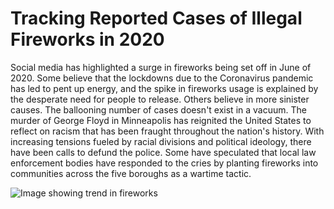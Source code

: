 # Tracking Reported Cases of Illegal Fireworks in 2020
 
Social media has highlighted a surge in fireworks being set off in June of 2020. Some believe that the lockdowns due to the Coronavirus pandemic has led to pent up energy, and the spike in fireworks usage is explained by the desperate need for people to release. Others believe in more sinister causes. The ballooning number of cases doesn't exist in a vacuum. The murder of George Floyd in Minneapolis has reignited the United States to reflect on racism that has been fraught throughout the nation's history. With increasing tensions fueled by racial divisions and political ideology, there have been calls to defund the police. Some have speculated that local law enforcement bodies have responded to the cries by planting fireworks into communities across the five boroughs as a wartime tactic.


![Image showing trend in fireworks](https://github.com/danielbchen/June-2020-Fireworks/blob/master/Reported%20Fireworks%20Cases%20in%20NYC.png)
